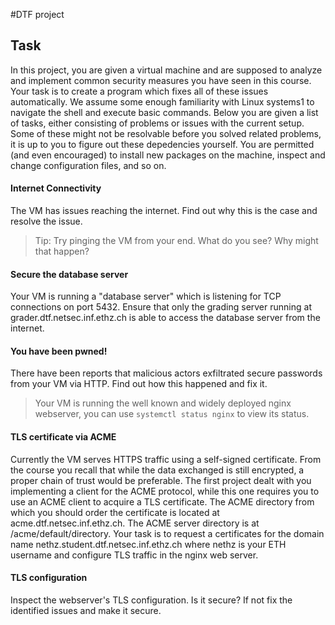 #DTF project

## Task
In this project, you are given a virtual machine and are supposed to analyze and
implement common security measures you have seen in this course. Your task is to
create a program which fixes all of these issues automatically. We assume some
enough familiarity with Linux systems1 to navigate the shell and execute
basic commands.
Below you are given a list of tasks, either consisting of problems or issues
with the current setup. Some of these might not be resolvable before you solved
related problems, it is up to you to figure out these depedencies yourself.
You are permitted (and even encouraged) to install new packages on the machine,
inspect and change configuration files, and so on. 

#### Internet Connectivity
The VM has issues reaching the internet. Find out why this is the case and resolve the issue.
> Tip: Try pinging the VM from your end. What do you see? Why might that happen?


#### Secure the database server 
Your VM is running a "database server" which is listening for TCP connections on
port 5432. Ensure that only the grading server running at
grader.dtf.netsec.inf.ethz.ch is able to access the database server from the
internet.

#### You have been pwned!
There have been reports that malicious actors exfiltrated secure passwords from
your VM via HTTP. Find out how this happened and fix it.
> Your VM is running the well known and widely deployed
nginx webserver, you can use `systemctl status nginx` to
view its status.

#### TLS certificate via ACME
Currently the VM serves HTTPS traffic using a self-signed certificate. From the
course you recall that while the data exchanged is still encrypted, a proper
chain of trust would be preferable. The first project dealt with you
implementing a client for the ACME protocol, while this one requires you to use
an ACME client to acquire a TLS certificate.
The ACME directory from which you should order the certificate is located at
acme.dtf.netsec.inf.ethz.ch. The ACME server directory is at
/acme/default/directory. Your task is to request a certificates for the domain name
nethz.student.dtf.netsec.inf.ethz.ch where nethz is your ETH username and
configure TLS traffic in the nginx web server.

#### TLS configuration
Inspect the webserver's TLS configuration. Is it secure? If not fix the
identified issues and make it secure.


